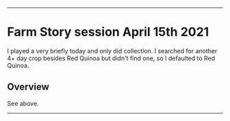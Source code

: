 
***

# Farm Story session April 15th 2021

I played a very briefly today and only did collection. I searched for another 4+ day crop besides Red Quinoa but didn't find one, so I defaulted to Red Quinoa.

## Overview

See above.

***
